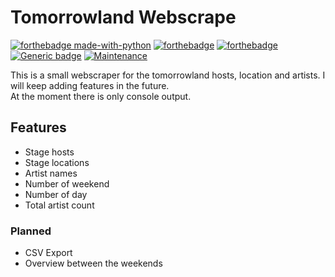 # Tomorrowland Webscrape

[![forthebadge made-with-python](http://ForTheBadge.com/images/badges/made-with-python.svg)](https://www.python.org/) [![forthebadge](https://forthebadge.com/images/badges/built-with-love.svg)](https://forthebadge.com) [![forthebadge](https://forthebadge.com/images/badges/check-it-out.svg)](https://forthebadge.com)   [![Generic badge](https://img.shields.io/badge/Python-v3.7.1-<COLOR>.svg)](https://shields.io/) [![Maintenance](https://img.shields.io/badge/Maintained%3F-yes-green.svg)](https://GitHub.com/Naereen/StrapDown.js/graphs/commit-activity)

This is a small webscraper for the tomorrowland hosts, location and artists. I will keep adding features in the future.  
At the moment there is only console output.

## Features

- Stage hosts
- Stage locations
- Artist names
- Number of weekend
- Number of day
- Total artist count

### Planned

- CSV Export
- Overview between the weekends
